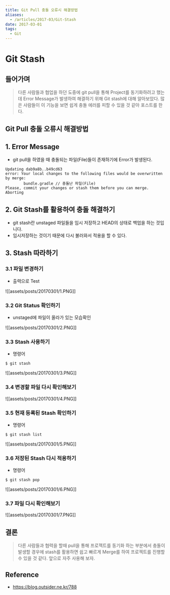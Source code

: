 ```yaml
---
title: Git Pull 충돌 오류시 해결방법
aliases:
  - /articles/2017-03/Git-Stash
date: 2017-03-01
tags:
  - Git
---
```

# Git Stash
## 들어가며

> 다른 사람들과 협업을 하던 도중에 git pull을 통해 Project를 동기화하려고 했는데 Error Message가 발생하여 해결하기 위해 Git stash에 대해 알아보았다. 많은 사람들이 이 기능을 보면 쉽게 충돌 에러를 피할 수 있을 것 같아 포스트를 한다.

## Git Pull 충돌 오류시 해결방법

## 1. Error Message

- git pull을 하였을 때 충돌되는 파일(File)들이 존재하기에 Error가 발생된다.

```shell
Updating dab9a8b..b49cd63
error: Your local changes to the following files would be overwritten by merge:
        bundle.gradle // 충돌난 파일(File)
Please, commit your changes or stash them before you can merge.
Aborting
```

## 2. Git Stash를 활용하여 충돌 해결하기
- git stash란 unstaged 파일들을 임시 저장하고 HEAD의 상태로 백업을 하는 것입니다.
- 임시저장하는 것이기 때문에 다시 불러와서 적용을 할 수 있다.

## 3. Stash 따라하기

### 3.1 파일 변경하기
-  출력으로 Test

![[assets/posts/20170301/1.PNG]]

### 3.2 Git Status 확인하기
- unstaged에 파일이 올라가 있는 모습확인

![[assets/posts/20170301/2.PNG]]

### 3.3 Stash 사용하기
- 명령어

```shell
$ git stash
```

![[assets/posts/20170301/3.PNG]]

### 3.4 변경할 파일 다시 확인해보기

![[assets/posts/20170301/4.PNG]]

### 3.5 현재 등록된 Stash 확인하기
- 명령어

```shell
$ git stash list
```

![[assets/posts/20170301/5.PNG]]

### 3.6 저장된 Stash 다시 적용하기
- 명령어

```shell
$ git stash pop
```

![[assets/posts/20170301/6.PNG]]

### 3.7 파일 다시 확인해보기

![[assets/posts/20170301/7.PNG]]


## 결론
> 다른 사람들과 협력을 할때 pull을 통해 프로젝트를 동기화 하는 부분에서 충돌이 발생할 경우에 stash를 활용하면 쉽고 빠르게 Merge를 하여 프로젝트를 진행할 수 있을 것 같다. 앞으로 자주 사용해 보자.


## Reference
- <https://blog.outsider.ne.kr/788>
